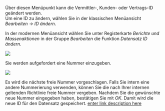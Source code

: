 Über diesen Menüpunkt kann die Vermittler-, Kunden- oder Vertrags-ID geändert werden.  
Um eine ID zu ändern, wählen Sie in der klassischen Menüansicht *Bearbeiten → ID ändern*. 

In der modernen Menüansicht wählen Sie unter Registerkarte *Berichte und Massenaktionen* in der Gruppe *Bearbeiten* die Funktion *Datensatz ID ändern*.

![](http://xpecto.github.io/docs/img/img_1461670050892.png)

Sie werden aufgefordert eine Nummer einzugeben. 

![](http://xpecto.github.io/docs/img/img_1421233957681.png)

Es wird die nächste freie Nummer vorgeschlagen. Falls Sie intern eine andere Nummerierung verwenden, können Sie die nach Ihrer internen geltenden Richtlinie freie Nummer vergeben. Nachdem Sie die gewünschte neue Nummer eingegeben haben, bestätigen Sie mit *OK*. Damit wird die neue ID für den Datensatz gespeichert.
[enter link description here](www.xpecto.de)